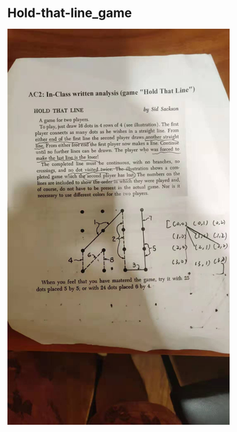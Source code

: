 # Hold-that-line_game
![ad](https://github.com/YishengSun/Hold-that-line_game/blob/master/Explanation.jpeg)
